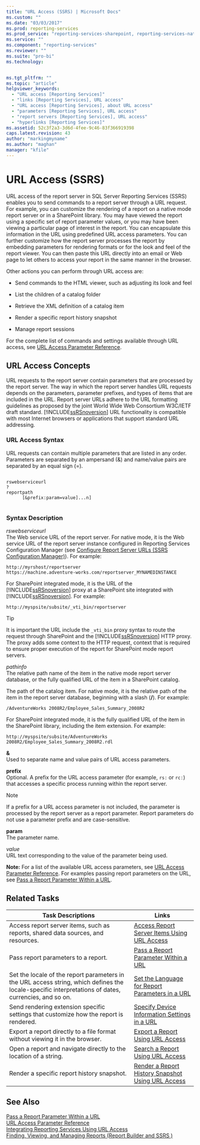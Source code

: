 ```yaml
---
title: "URL Access (SSRS) | Microsoft Docs"
ms.custom: ""
ms.date: "03/03/2017"
ms.prod: reporting-services
ms.prod_service: "reporting-services-sharepoint, reporting-services-native"
ms.service: ""
ms.component: "reporting-services"
ms.reviewer: ""
ms.suite: "pro-bi"
ms.technology: 


ms.tgt_pltfrm: ""
ms.topic: "article"
helpviewer_keywords: 
  - "URL access [Reporting Services]"
  - "links [Reporting Services], URL access"
  - "URL access [Reporting Services], about URL access"
  - "parameters [Reporting Services], URL access"
  - "report servers [Reporting Services], URL access"
  - "hyperlinks [Reporting Services]"
ms.assetid: 52c3f2a3-3d6d-4fee-9c46-83f366919398
caps.latest.revision: 43
author: "markingmyname"
ms.author: "maghan"
manager: "kfile"
---
```

# URL Access (SSRS)
  URL access of the report server in SQL Server Reporting Services (SSRS) enables you to send commands to a report server through a URL request. For example, you can customize the rendering of a report on a native mode report server or in a SharePoint library. You may have viewed the report using a specific set of report parameter values, or you may have been viewing a particular page of interest in the report. You can encapsulate this information in the URL using predefined URL access parameters. You can further customize how the report server processes the report by embedding parameters for rendering formats or for the look and feel of the report viewer. You can then paste this URL directly into an email or Web page to let others to access your report in the same manner in the browser.  
  
 Other actions you can perform through URL access are:  
  
-   Send commands to the HTML viewer, such as adjusting its look and feel  
  
-   List the children of a catalog folder  
  
-   Retrieve the XML definition of a catalog item  
  
-   Render a specific report history snapshot  
  
-   Manage report sessions  
  
 For the complete list of commands and settings available through URL access, see [URL Access Parameter Reference](../reporting-services/url-access-parameter-reference.md).  
  
## URL Access Concepts  
 URL requests to the report server contain parameters that are processed by the report server. The way in which the report server handles URL requests depends on the parameters, parameter prefixes, and types of items that are included in the URL. Report server URLs adhere to the URL formatting guidelines as proposed by the joint World Wide Web Consortium W3C/IETF draft standard. [!INCLUDE[ssRSnoversion](../includes/ssrsnoversion-md.md)] URL functionality is compatible with most Internet browsers or applications that support standard URL addressing.  
  
### URL Access Syntax  
 URL requests can contain multiple parameters that are listed in any order. Parameters are separated by an ampersand (&) and name/value pairs are separated by an equal sign (=).  
  
```  
  
rswebserviceurl  
?  
reportpath  
      [&prefix:param=value]...n]  
  
```  
  
### Syntax Description  
 *rswebserviceurl*  
 The Web service URL of the report server. For native mode, it is the Web service URL of the report server instance configured in Reporting Services Configuration Manager (see [Configure Report Server URLs  &#40;SSRS Configuration Manager&#41;](../reporting-services/install-windows/configure-report-server-urls-ssrs-configuration-manager.md)). For example:  
  
```  
http://myrshost/reportserver  
https://machine.adventure-works.com/reportserver_MYNAMEDINSTANCE  
```  
  
 For SharePoint integrated mode, it is the URL of the [!INCLUDE[ssRSnoversion](../includes/ssrsnoversion-md.md)] proxy at a SharePoint site integrated with [!INCLUDE[ssRSnoversion](../includes/ssrsnoversion-md.md)]. For example:  
  
```  
http://myspsite/subsite/_vti_bin/reportserver  
```  
  
> [!TIP]  
>  It is important the URL include the `_vti_bin` proxy syntax to route the request through SharePoint and the [!INCLUDE[ssRSnoversion](../includes/ssrsnoversion-md.md)] HTTP proxy. The proxy adds some context to the HTTP request, context that is required to ensure proper execution of the report for SharePoint mode report servers.  
  
 *pathinfo*  
 The relative path name of the item in the native mode report server database, or the fully qualified URL of the item in a SharePoint catalog.  
  
 The path of the catalog item. For native mode, it is the relative path of the item in the report server database, beginning with a slash (**/**). For example:  
  
```  
/AdventureWorks 2008R2/Employee_Sales_Summary_2008R2  
```  
  
 For SharePoint integrated mode, it is the fully qualified URL of the item in the SharePoint library, including the item extension. For example:  
  
```  
http://myspsite/subsite/AdventureWorks 2008R2/Employee_Sales_Summary_2008R2.rdl  
```  
  
 **&**  
 Used to separate name and value pairs of URL access parameters.  
  
 **prefix**  
 Optional. A prefix for the URL access parameter (for example, `rs:` or `rc:`) that accesses a specific process running within the report server.  
  
> [!NOTE]  
>  If a prefix for a URL access parameter is not included, the parameter is processed by the report server as a report parameter. Report parameters do not use a parameter prefix and are case-sensitive.  
  
 **param**  
 The parameter name.  
  
 *value*  
 URL text corresponding to the value of the parameter being used.  
  
 **Note:** For a list of the available URL access parameters, see [URL Access Parameter Reference](../reporting-services/url-access-parameter-reference.md). For examples passing report parameters on the URL, see [Pass a Report Parameter Within a URL](../reporting-services/pass-a-report-parameter-within-a-url.md).  
  
## Related Tasks  
  
|Task Descriptions|Links|  
|-----------------------|-----------|  
|Access report server items, such as reports, shared data sources, and resources.|[Access Report Server Items Using URL Access](../reporting-services/access-report-server-items-using-url-access.md)|  
|Pass report parameters to a report.|[Pass a Report Parameter Within a URL](../reporting-services/pass-a-report-parameter-within-a-url.md)|  
|Set the locale of the report parameters in the URL access string, which defines the locale-specific interpretations of dates, currencies, and so on.|[Set the Language for Report Parameters in a URL](../reporting-services/set-the-language-for-report-parameters-in-a-url.md)|  
|Send rendering extension specific settings that customize how the report is rendered.|[Specify Device Information Settings in a URL](../reporting-services/specify-device-information-settings-in-a-url.md)|  
|Export a report directly to a file format without viewing it in the browser.|[Export a Report Using URL Access](../reporting-services/export-a-report-using-url-access.md)|  
|Open a report and navigate directly to the location of a string.|[Search a Report Using URL Access](../reporting-services/search-a-report-using-url-access.md)|  
|Render a specific report history snapshot.|[Render a Report History Snapshot Using URL Access](../reporting-services/render-a-report-history-snapshot-using-url-access.md)|  
  
## See Also  
 [Pass a Report Parameter Within a URL](../reporting-services/pass-a-report-parameter-within-a-url.md)   
 [URL Access Parameter Reference](../reporting-services/url-access-parameter-reference.md)   
 [Integrating Reporting Services Using URL Access](../reporting-services/application-integration/integrating-reporting-services-using-url-access.md)   
 [Finding, Viewing, and Managing Reports &#40;Report Builder and SSRS &#41;](../reporting-services/report-builder/finding-viewing-and-managing-reports-report-builder-and-ssrs.md)  
  
  
